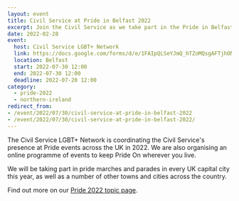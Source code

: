```yaml
---
layout: event
title: Civil Service at Pride in Belfast 2022
excerpt: Join the Civil Service as we take part in the Pride in Belfast parade.
date: 2022-02-28
event:
  host: Civil Service LGBT+ Network
  link: https://docs.google.com/forms/d/e/1FAIpQLSeYJmQ_hTZoMQsgAFTjhONCPNBYGJi0VUNCJYVt1r-NbWpw8Q/viewform?usp=sf_link
  location: Belfast
  start: 2022-07-30 12:00
  end: 2022-07-30 12:00
  deadline: 2022-07-20 12:00
category:
  - pride-2022
  - northern-ireland
redirect_from: 
- /event/2022/07/30/civil-service-at-pride-in-belfast-2022
- /event/2022/07/30/civil-service-at-pride-in-belfast-2022/
---
```


The Civil Service LGBT+ Network is coordinating the Civil Service's presence at Pride events across the UK in 2022. We are also organising an online programme of events to keep Pride On wherever you live.

We will be taking part in pride marches and parades in every UK capital city this year, as well as a number of other towns and cities across the country.

Find out more on our [Pride 2022 topic page](/pride-2022).
